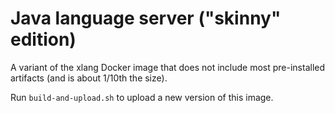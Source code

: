 # Java language server ("skinny" edition)

A variant of the xlang Docker image that does not include most
pre-installed artifacts (and is about 1/10th the size).

Run `build-and-upload.sh` to upload a new version of this image.
